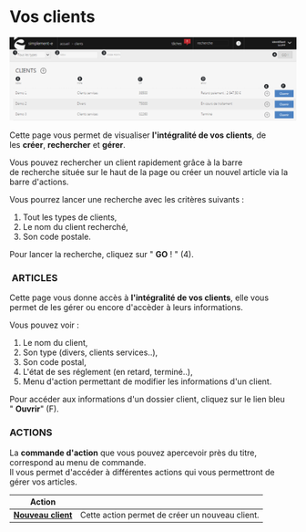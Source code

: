 # Vos clients


![index-0](images/index-0.png)

Cette page vous permet de visualiser **l'intégralité de vos clients**, de les **créer**, **rechercher** et **gérer**.

Vous pouvez rechercher un client rapidement grâce à la barre de recherche située sur le haut de la page ou créer un nouvel article via la barre d'actions.

Vous pourrez lancer une recherche avec les critères suivants :

1.  Tout les types de clients,
2.  Le nom du client recherché,
3.  Son code postale.

Pour lancer la recherche, cliquez sur " **GO** ! " (4).

###  ARTICLES

Cette page vous donne accès à **l'intégralité de vos clients**, elle vous permet de les gérer ou encore d'accèder à leurs informations.

Vous pouvez voir :

1.  Le nom du client,
2.  Son type (divers, clients services..),
3.  Son code postal,
4.  L'état de ses réglement (en retard, terminé..),
5.  Menu d'action permettant de modifier les informations d'un client.

Pour accéder aux informations d'un dossier client, cliquez sur le lien bleu " **Ouvrir**" (F).

### ACTIONS

La **commande d'action** que vous pouvez apercevoir près du titre, correspond au menu de commande.  
Il vous permet d'accéder à différentes actions qui vous permettront de gérer vos articles.

|Action||
|---|---|
|**[Nouveau client](/fr-fr/office/gestion-commerciale/ventes/clients/editinfogenerales.html)**|Cette action permet de créer un nouveau client.|
